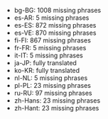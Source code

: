 - bg-BG: 1008 missing phrases
- es-AR: 5 missing phrases
- es-ES: 872 missing phrases
- es-VE: 870 missing phrases
- fi-FI: 867 missing phrases
- fr-FR: 5 missing phrases
- it-IT: 5 missing phrases
- ja-JP: fully translated
- ko-KR: fully translated
- nl-NL: 5 missing phrases
- pl-PL: 23 missing phrases
- ru-RU: 97 missing phrases
- zh-Hans: 23 missing phrases
- zh-Hant: 23 missing phrases
